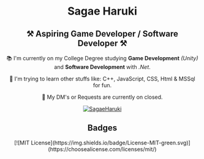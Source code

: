 <h1 align="center"> Sagae Haruki </h1>

<h2 align="center">⚒ Aspiring Game Developer / Software Developer ⚒</h2>

<div align="center">
 
📚 I'm currently on my College Degree studying **Game Development** *(Unity)* and **Software Development** with *.Net*.
 
🔎 I'm trying to learn other stuffs like: C++, JavaScript, CSS, Html & MSSql for fun.

🔕 My DM's or Requests are currently on closed.

</div>

<p align="center">
 <a href="https://x.com/HarukiiSagae_" target="blank"><img align="center" src="https://img.shields.io/badge/X-000000?style=for-the-badge&logo=x&logoColor=white" alt="SagaeHaruki" /></a>
</p>

<h2 align="center"> Badges </h2>

<div align="center"> 
 [![MIT License](https://img.shields.io/badge/License-MIT-green.svg)](https://choosealicense.com/licenses/mit/) 
</div>


